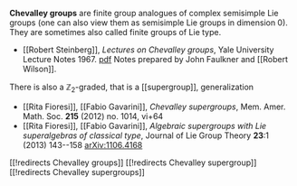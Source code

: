 __Chevalley groups__ are finite group analogues of complex semisimple Lie groups (one can also view them as semisimple Lie groups in dimension 0). They are sometimes also called finite groups of Lie type. 

* [[Robert Steinberg]], _Lectures on Chevalley groups_, Yale University Lecture Notes 1967. [pdf](http://www.ms.unimelb.edu.au/~ram/Resources/YaleNotes.pdf) Notes prepared by John Faulkner and [[Robert Wilson]].

There is also a $\mathbb{Z}_2$-graded, that is a [[supergroup]], generalization

* [[Rita Fioresi]], [[Fabio Gavarini]], _Chevalley supergroups_, Mem. Amer. Math. Soc. __215__ (2012) no. 1014, vi+64
* [[Rita Fioresi]], [[Fabio Gavarini]], _Algebraic supergroups with Lie superalgebras of classical type_, Journal of Lie Group Theory __23__:1 (2013) 143--158 [arXiv:1106.4168](https://arxiv.org/abs/1106.4168)

[[!redirects Chevalley groups]]
[[!redirects Chevalley supergroup]]
[[!redirects Chevalley supergroups]]
